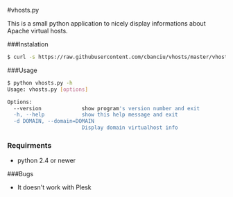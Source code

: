#vhosts.py

This is a small python application to nicely display informations about Apache virtual hosts.


###Instalation

```sh 
$ curl -s https://raw.githubusercontent.com/cbanciu/vhosts/master/vhosts.py > vhosts.py
```

###Usage

```sh
$ python vhosts.py -h
Usage: vhosts.py [options]

Options:
  --version             show program's version number and exit
  -h, --help            show this help message and exit
  -d DOMAIN, --domain=DOMAIN
                        Display domain virtualhost info
```

### Requirments

* python 2.4 or newer

###Bugs

* It doesn't work with Plesk

